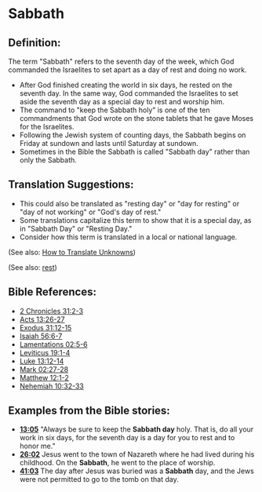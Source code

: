 # Sabbath #

## Definition: ##

The term "Sabbath" refers to the seventh day of the week, which God commanded the Israelites to set apart as a day of rest and doing no work.

* After God finished creating the world in six days, he rested on the seventh day. In the same way, God commanded the Israelites to set aside the seventh day as a special day to rest and worship him.
* The command to "keep the Sabbath holy" is one of the ten commandments that God wrote on the stone tablets that he gave Moses for the Israelites.
* Following the Jewish system of counting days, the Sabbath begins on Friday at sundown and lasts until Saturday at sundown.
* Sometimes in the Bible the Sabbath is called "Sabbath day" rather than only the Sabbath. 

## Translation Suggestions: ##

* This could also be translated as "resting day" or "day for resting" or "day of not working" or "God's day of rest."
* Some translations capitalize this term to show that it is a special day, as in "Sabbath Day" or "Resting Day."
* Consider how this term is translated in a local or national language.

(See also: [How to Translate Unknowns](en/ta-vol1/translate/man/translate-unknown))

(See also: [rest](../kt/rest.md))

## Bible References: ##

* [2 Chronicles 31:2-3](en/tn/2ch/help/31/02)
* [Acts 13:26-27](en/tn/act/help/13/26)
* [Exodus 31:12-15](en/tn/exo/help/31/12)
* [Isaiah 56:6-7](en/tn/isa/help/56/06)
* [Lamentations 02:5-6](en/tn/lam/help/02/05)
* [Leviticus 19:1-4](en/tn/lev/help/19/01)
* [Luke 13:12-14](en/tn/luk/help/13/12)
* [Mark 02:27-28](en/tn/mrk/help/02/27)
* [Matthew 12:1-2](en/tn/mat/help/12/01)
* [Nehemiah 10:32-33](en/tn/neh/help/10/32)

## Examples from the Bible stories: ##

* __[13:05](en/tn/obs/help/13/05)__ "Always be sure to keep the __Sabbath day__  holy. That is, do all your work in six days, for the seventh day is a day for you to rest and to honor me."
* __[26:02](en/tn/obs/help/26/02)__ Jesus went to the town of Nazareth where he had lived during his childhood. On the __Sabbath__, he went to the place of worship.
* __[41:03](en/tn/obs/help/41/03)__ The day after Jesus was buried was a __Sabbath__  day, and the Jews were not permitted to go to the tomb on that day.